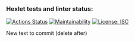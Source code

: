 ### Hexlet tests and linter status:
[![Actions Status](https://github.com/freevad-frontend/frontend-project-46/actions/workflows/hexlet-check.yml/badge.svg)](https://github.com/freevad-frontend/frontend-project-46/actions)
[![Maintainability](https://api.codeclimate.com/v1/badges/8d5228c4f4faf5823d99/maintainability)](https://codeclimate.com/github/freevad-frontend/frontend-project-46/maintainability)
[![License: ISC](https://img.shields.io/badge/License-ISC-blue.svg)](https://opensource.org/licenses/ISC)

New text to commit (delete after)